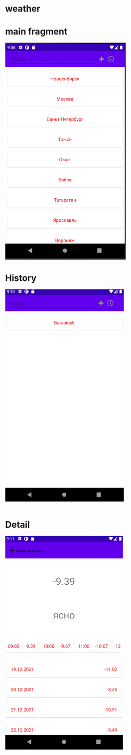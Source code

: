 # weather

# main fragment

![Image alt](https://github.com/PrilepskiyAE/weather/blob/DevFix/images/screen1.bmp)

# History

![Image alt](https://github.com/PrilepskiyAE/weather/blob/DevFix/images/screen2.bmp)

# Detail

![Image alt](https://github.com/PrilepskiyAE/weather/blob/DevFix/images/screen3.bmp)
